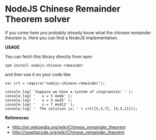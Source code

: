 NodeJS Chinese Remainder Theorem solver
=======================================

If you come here you probably already know what the chinese remainder theorem is.
Here you can find a NodeJS implementation.


**USAGE**

You can fetch this library directly from npm:
```
npm install nodejs-chinese-remainder
```

and then use it on your code like:

```
var crt = require('nodejs-chinese-remainder');

console.log( 'Suppose we have a system of congruences: ' );
console.log( '   x = 5 mod4' );
console.log( '   x = 3 mod5' );
console.log( '   x = 7 mod11' );
console.log( '  The solution is: ' + crt([5,3,7], [4,5,11]));
```



**References**

- http://en.wikipedia.org/wiki/Chinese_remainder_theorem
- http://rosettacode.org/wiki/Chinese_remainder_theorem
